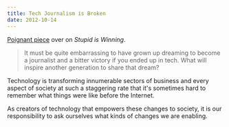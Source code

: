 ```yaml
---
title: Tech Journalism is Broken
date: 2012-10-14
---
```


[Poignant piece](http://stupidiswinning.tumblr.com/post/33563734252/tech-journalism-is-broken) over on _Stupid is Winning_.

> It must be quite embarrassing to have grown up dreaming to become a journalist and a bitter victory if you ended up in tech. What will inspire another generation to share that dream?

Technology is transforming innumerable sectors of business and every aspect of society at such a staggering rate that it's sometimes hard to remember what things were like before the Internet.

As creators of technology that empowers these changes to society, it is our responsibility to ask ourselves what kinds of changes we are enabling.
